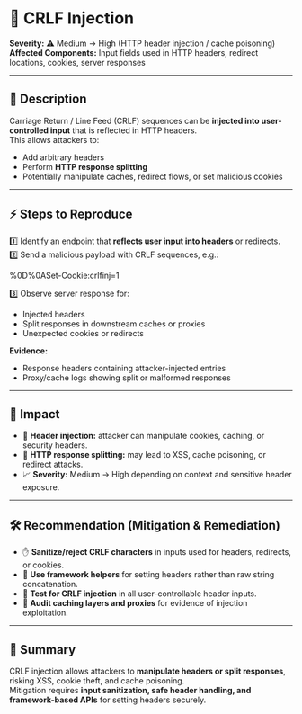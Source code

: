 # 🐞  CRLF Injection

**Severity:** ⚠️ Medium → High (HTTP header injection / cache poisoning)  
**Affected Components:** Input fields used in HTTP headers, redirect locations, cookies, server responses

---

## 📖 Description  
Carriage Return / Line Feed (CRLF) sequences can be **injected into user-controlled input** that is reflected in HTTP headers.  
This allows attackers to:  
- Add arbitrary headers  
- Perform **HTTP response splitting**  
- Potentially manipulate caches, redirect flows, or set malicious cookies

---

## ⚡ Steps to Reproduce  
1️⃣ Identify an endpoint that **reflects user input into headers** or redirects.  
2️⃣ Send a malicious payload with CRLF sequences, e.g.:  

%0D%0ASet-Cookie:crlfinj=1
<script>alert(1)</script>

3️⃣ Observe server response for:  
- Injected headers  
- Split responses in downstream caches or proxies  
- Unexpected cookies or redirects  

**Evidence:**  
- Response headers containing attacker-injected entries  
- Proxy/cache logs showing split or malformed responses  

---

## 🎯 Impact  
- 🔑 **Header injection:** attacker can manipulate cookies, caching, or security headers.  
- 🔁 **HTTP response splitting:** may lead to XSS, cache poisoning, or redirect attacks.  
- 📈 **Severity:** Medium → High depending on context and sensitive header exposure.

---

## 🛠️ Recommendation (Mitigation & Remediation)  
- ✋ **Sanitize/reject CRLF characters** in inputs used for headers, redirects, or cookies.  
- 🔧 **Use framework helpers** for setting headers rather than raw string concatenation.  
- 🧪 **Test for CRLF injection** in all user-controllable header inputs.  
- 📝 **Audit caching layers and proxies** for evidence of injection exploitation.  

---

## 📝 Summary  
CRLF injection allows attackers to **manipulate headers or split responses**, risking XSS, cookie theft, and cache poisoning.  
Mitigation requires **input sanitization, safe header handling, and framework-based APIs** for setting headers securely.
